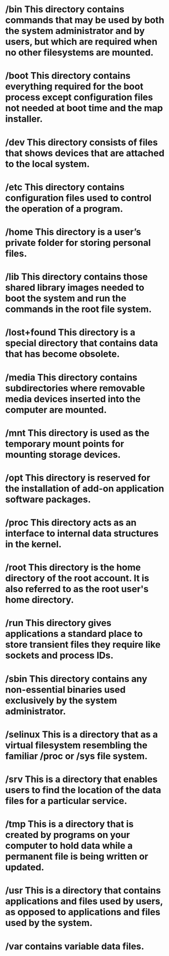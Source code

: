 # /bin This directory contains commands that may be used by both the system administrator and by users, but which are required when no other filesystems are mounted.
# /boot This directory contains everything required for the boot process except configuration files not needed at boot time and the map installer.
# /dev This directory consists of files that shows devices that are attached to the local system.
# /etc This directory contains configuration files used to control the operation of a program.
# /home This directory is a user’s private folder for storing personal files.
# /lib This directory contains those shared library images needed to boot the system and run the commands in the root file system.
# /lost+found This directory is a special directory that contains data that has become obsolete.
# /media This directory contains subdirectories where removable media devices inserted into the computer are mounted.
# /mnt This directory is used as the temporary mount points for mounting storage devices.
# /opt This directory is reserved for the installation of add-on application software packages.
# /proc This directory acts as an interface to internal data structures in the kernel.
# /root This directory is the home directory of the root account. It is also referred to as the root user's home directory.
# /run This directory gives applications a standard place to store transient files they require like sockets and process IDs.
# /sbin This directory contains any non-essential binaries used exclusively by the system administrator.
# /selinux This is a directory that as a virtual filesystem resembling the familiar /proc or /sys file system.
# /srv This is a directory that enables users to find the location of the data files for a particular service.
# /tmp This is a directory that is created by programs on your computer to hold data while a permanent file is being written or updated.
# /usr This is a directory that contains applications and files used by users, as opposed to applications and files used by the system.
# /var contains variable data files.
